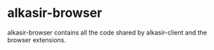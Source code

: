 # alkasir-browser

alkasir-browser contains all the code shared by alkasir-client and the browser
extensions.
